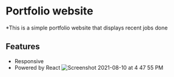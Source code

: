# Portfolio website

*This is a simple portfolio website that displays recent jobs done

## Features 
- Responsive
- Powered by React
![Screenshot 2021-08-10 at 4 47 55 PM](https://user-images.githubusercontent.com/42432746/129005678-149dcc90-7875-42f2-b6dc-fd0302491ba4.png)
